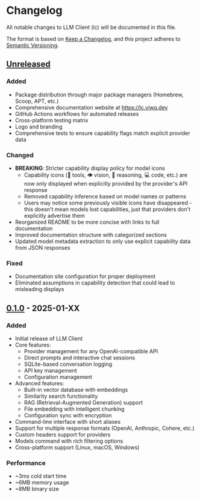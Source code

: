 # Changelog

All notable changes to LLM Client (lc) will be documented in this file.

The format is based on [Keep a Changelog](https://keepachangelog.com/en/1.0.0/),
and this project adheres to [Semantic Versioning](https://semver.org/spec/v2.0.0.html).

## [Unreleased]

### Added
- Package distribution through major package managers (Homebrew, Scoop, APT, etc.)
- Comprehensive documentation website at https://lc.viwq.dev
- GitHub Actions workflows for automated releases
- Cross-platform testing matrix
- Logo and branding
- Comprehensive tests to ensure capability flags match explicit provider data

### Changed
- **BREAKING**: Stricter capability display policy for model icons
  - Capability icons (🔧 tools, 👁 vision, 🧠 reasoning, 💻 code, etc.) are now only displayed when explicitly provided by the provider's API response
  - Removed capability inference based on model names or patterns
  - Users may notice some previously visible icons have disappeared - this doesn't mean models lost capabilities, just that providers don't explicitly advertise them
- Reorganized README to be more concise with links to full documentation
- Improved documentation structure with categorized sections
- Updated model metadata extraction to only use explicit capability data from JSON responses

### Fixed
- Documentation site configuration for proper deployment
- Eliminated assumptions in capability detection that could lead to misleading displays

## [0.1.0] - 2025-01-XX

### Added
- Initial release of LLM Client
- Core features:
  - Provider management for any OpenAI-compatible API
  - Direct prompts and interactive chat sessions
  - SQLite-based conversation logging
  - API key management
  - Configuration management
- Advanced features:
  - Built-in vector database with embeddings
  - Similarity search functionality
  - RAG (Retrieval-Augmented Generation) support
  - File embedding with intelligent chunking
  - Configuration sync with encryption
- Command-line interface with short aliases
- Support for multiple response formats (OpenAI, Anthropic, Cohere, etc.)
- Custom headers support for providers
- Models command with rich filtering options
- Cross-platform support (Linux, macOS, Windows)

### Performance
- ~3ms cold start time
- ~6MB memory usage
- ~8MB binary size

[Unreleased]: https://github.com/your-username/lc/compare/v0.1.0...HEAD
[0.1.0]: https://github.com/your-username/lc/releases/tag/v0.1.0